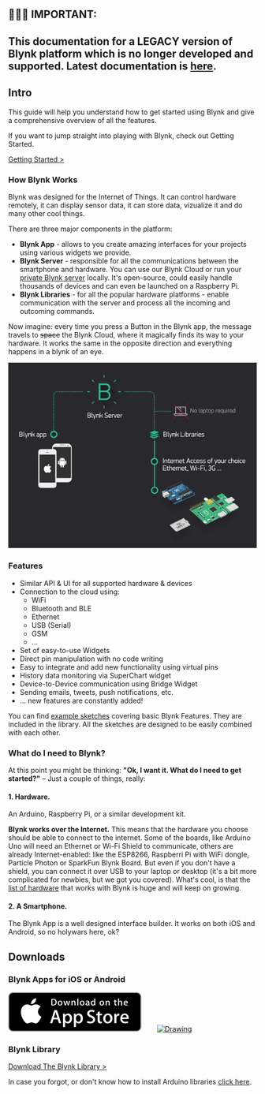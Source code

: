 
## 🚨🚨🚨 **IMPORTANT:** 

## This documentation for a LEGACY version of Blynk platform which is no longer developed and supported. Latest documentation is [here](https://docs.blynk.io).

## Intro

This guide will help you understand how to get started using Blynk and give a comprehensive overview of all the features.

If you want to jump straight into playing with Blynk, check out Getting Started.   


[Getting Started &gt;](./#getting-started)

### How Blynk Works

Blynk was designed for the Internet of Things. It can control hardware remotely, it can display sensor data, it can store data, vizualize it and do many other cool things.

There are three major components in the platform:

* **Blynk App** - allows to you create amazing interfaces for your projects using various widgets we provide.
* **Blynk Server** - responsible for all the communications between the smartphone and hardware. You can use our Blynk Cloud or run your [private Blynk server](./#blynk-server) locally. It's open-source, could easily handle thousands of devices and can even be launched on a Raspberry Pi.
* **Blynk Libraries** - for all the popular hardware platforms - enable communication with the server and process all the incoming and outcoming commands.

Now imagine: every time you press a Button in the Blynk app, the message travels to ~~space~~ the Blynk Cloud, where it magically finds its way to your hardware. It works the same in the opposite direction and everything happens in a blynk of an eye.

![](.gitbook/assets/architecture.png)

### Features

* Similar API & UI for all supported hardware & devices
* Connection to the cloud using:
  * WiFi
  * Bluetooth and BLE
  * Ethernet
  * USB \(Serial\)
  * GSM
  * ...
* Set of easy-to-use Widgets
* Direct pin manipulation with no code writing
* Easy to integrate and add new functionality using virtual pins
* History data monitoring via SuperChart widget
* Device-to-Device communication using Bridge Widget
* Sending emails, tweets, push notifications, etc.
* ... new features are constantly added!

You can find [example sketches](https://github.com/blynkkk/blynk-library/tree/master/examples) covering basic Blynk Features. They are included in the library. All the sketches are designed to be easily combined with each other.

### What do I need to Blynk?

At this point you might be thinking: **"Ok, I want it. What do I need to get started?"** – Just a couple of things, really:

#### **1. Hardware**.

An Arduino, Raspberry Pi, or a similar development kit.

**Blynk works over the Internet.** This means that the hardware you choose should be able to connect to the internet. Some of the boards, like Arduino Uno will need an Ethernet or Wi-Fi Shield to communicate, others are already Internet-enabled: like the ESP8266, Raspberri Pi with WiFi dongle, Particle Photon or SparkFun Blynk Board. But even if you don't have a shield, you can connect it over USB to your laptop or desktop \(it's a bit more complicated for newbies, but we got you covered\). What's cool, is that the [list of hardware](./#supported-hardware) that works with Blynk is huge and will keep on growing.

#### **2. A Smartphone**.

The Blynk App is a well designed interface builder. It works on both iOS and Android, so no holywars here, ok?

## Downloads

### **Blynk Apps for iOS or Android** 

[![Drawing](.gitbook/assets/appstore-lrg.svg)](https://itunes.apple.com/us/app/blynk-control-arduino-raspberry/id808760481?ls=1&mt=8)        [![Drawing](https://play.google.com/intl/en_us/badges/images/apps/en-play-badge.png)](https://play.google.com/store/apps/details?id=cc.blynk)

### **Blynk Library** 

[Download The Blynk Library &gt;](https://github.com/blynkkk/blynk-library/releases/latest)

In case you forgot, or don't know how to install Arduino libraries [click here](http://www.arduino.cc/en/guide/libraries).

